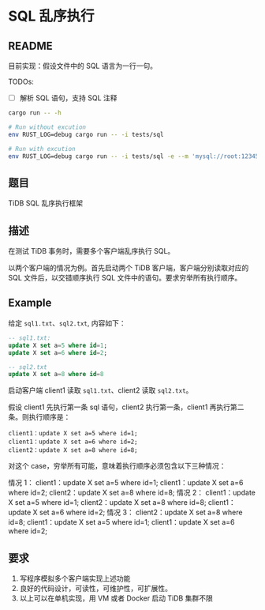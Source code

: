 SQL 乱序执行
============

## README

目前实现：假设文件中的 SQL 语言为一行一句。

TODOs:

- [ ] 解析 SQL 语句，支持 SQL 注释


```sh
cargo run -- -h

# Run without excution
env RUST_LOG=debug cargo run -- -i tests/sql

# Run with excution
env RUST_LOG=debug cargo run -- -i tests/sql -e --m 'mysql://root:123456@localhost:3306/db_name'

```

## 题目

TiDB SQL 乱序执行框架

## 描述
在测试 TiDB 事务时，需要多个客户端乱序执行 SQL。

以两个客户端的情况为例。首先启动两个 TiDB 客户端，客户端分别读取对应的 SQL 文件后，以交错顺序执行 SQL 文件中的语句。要求穷举所有执行顺序。

## Example

给定 `sql1.txt`、`sql2.txt`, 内容如下：

```sql
-- sql1.txt:
update X set a=5 where id=1;
update X set a=6 where id=2;
```
```sql
-- sql2.txt
update X set a=8 where id=8
```

启动客户端 client1 读取 `sql1.txt`、client2 读取 `sql2.txt`。

假设 client1 先执行第一条 sql 语句，client2 执行第一条，client1 再执行第二条。则执行顺序是：

```
client1：update X set a=5 where id=1;
client1：update X set a=6 where id=2;
client2：update X set a=8 where id=8;
```

对这个 case，穷举所有可能，意味着执行顺序必须包含以下三种情况：

情况 1：
    client1：update X set a=5 where id=1;
    client1：update X set a=6 where id=2;
    client2：update X set a=8 where id=8;
情况 2：
    client1：update X set a=5 where id=1;
    client2：update X set a=8 where id=8;
    client1：update X set a=6 where id=2;
情况 3：
    client2：update X set a=8 where id=8;
    client1：update X set a=5 where id=1;
    client1：update X set a=6 where id=2;

## 要求

1. 写程序模拟多个客户端实现上述功能
2. 良好的代码设计，可读性，可维护性，可扩展性。
3. 以上可以在单机实现，用 VM 或者 Docker 启动 TiDB 集群不限

